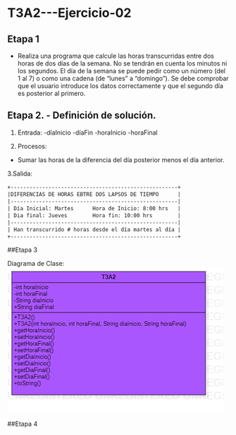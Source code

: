 # T3A2---Ejercicio-02
 
 ## Etapa 1
- Realiza una programa que calcule las horas transcurridas entre dos horas de dos días de la semana. No se tendrán en cuenta los minutos ni los segundos. El día de la semana se puede pedir como un número (del 1 al 7) o como una cadena (de “lunes” a “domingo”). Se debe comprobar que el usuario introduce los datos correctamente y que el segundo día es posterior al primero.

## Etapa 2. - Definición de solución.

1. Entrada:
-díaInicio
-díaFin
-horaInicio
-horaFinal

2. Procesos:
- Sumar las horas de la diferencia del día posterior menos el día anterior.

3.Salida:
~~~
+-----------------------------------------------------+
|DIFERENCIAS DE HORAS EBTRE DOS LAPSOS DE TIEMPO      |
|-----------------------------------------------------|
| Día Inicial: Martes      Hora de Inicio: 8:00 hrs   | 
| Dia final: Jueves        Hora fin: 10:00 hrs        |   
|-----------------------------------------------------|
| Han transcurrido # horas desde el día martes al día |
+-----------------------------------------------------+
 ~~~
 
##Etapa 3

Diagrama de Clase:
![](https://github.com/Luxtred/T3A2---Ejercicio-02/blob/main/T3A2.png)

##Etapa 4
